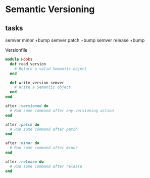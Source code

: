 Semantic Versioning
==================

tasks
-----

semver minor +bump
semver patch +bump
semver release +bump

Versionfile

```Ruby
module Hooks
  def read_version
    # Return a valid Semantic object
  end

  def write_version semver
    # Write a Semantic object
  end
end

after :versioned do
  # Run some command after any versioning action
end

after :patch do
  # Run some command after patch
end

after :minor do
  # Run some command after minor
end

after :release do
  # Run some command after release
end

```